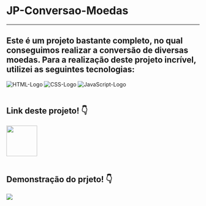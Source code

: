 # JP-Conversao-Moedas
<hr>
<h2>Este é um projeto bastante completo, no qual conseguimos realizar a conversão de diversas moedas. Para a realização deste projeto incrível, utilizei as seguintes tecnologias:</h2>
<img src="https://img.shields.io/badge/HTML5-E34F26?style=for-the-badge&logo=html5&logoColor=white" alt="HTML-Logo" />
<img src="https://img.shields.io/badge/CSS3-1572B6?style=for-the-badge&logo=css3&logoColor=white" alt="CSS-Logo" />
<img src="https://img.shields.io/badge/JavaScript-F7DF1E?style=for-the-badge&logo=javascript&logoColor=black" alt="JavaScript-Logo" />
<br><br>
<h2>Link deste projeto! 👇</h2>
<a href="https://jpmendezz.github.io/JP-Conversao-Moedas/"><img src="https://github.com/JPMENDEZZ/Easy-Shopping/assets/124535140/6b654b40-091e-47ee-b806-997c631037d3" width="80px"></a>
<br><br>
<h2>Demonstração do prjeto! 👇</h2>
<img src="https://github.com/JPMENDEZZ/Easy-Shopping/assets/124535140/103ae7fe-7862-49a2-bbb8-60df1fd333cc">
